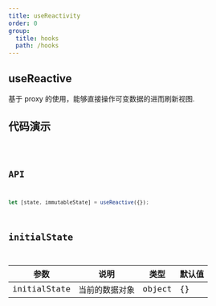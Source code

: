 ```yaml
---
title: useReactivity
order: 0
group:
  title: hooks
  path: /hooks
---
```


## useReactive

基于 proxy 的使用，能够直接操作可变数据的进而刷新视图.

## 代码演示

<code src="./demo/index.tsx" />

## API

```js
let [state, immutableState] = useReactive({});
```

## initialState

| 参数         | 说明           | 类型   | 默认值 |
| ------------ | -------------- | ------ | ------ |
| initialState | 当前的数据对象 | object | {}     |
